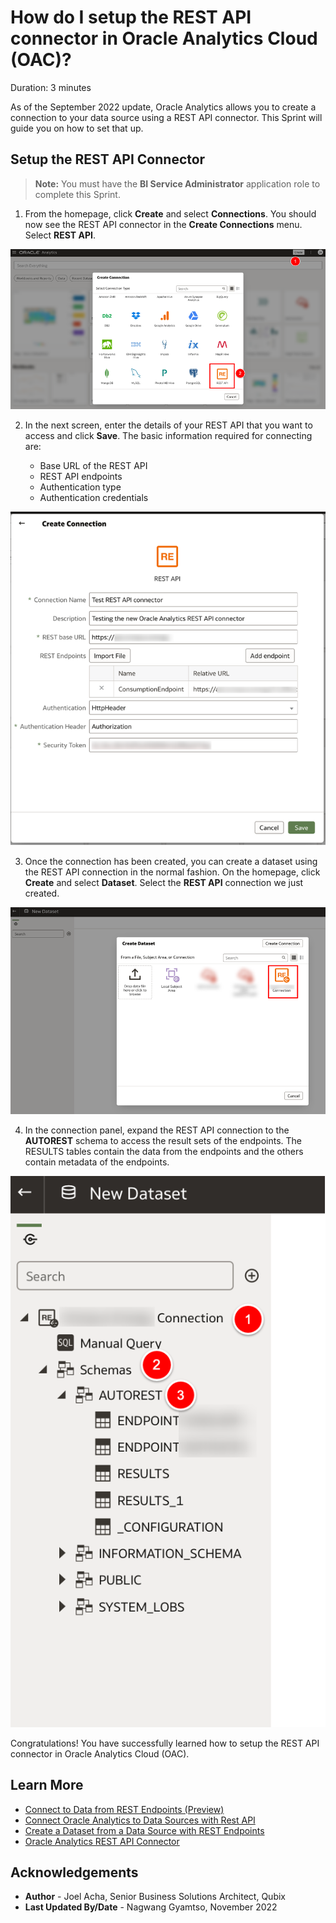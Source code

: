# How do I setup the REST API connector in Oracle Analytics Cloud (OAC)?

Duration: 3 minutes

As of the September 2022 update, Oracle Analytics allows you to create a connection to your data source using a REST API connector. This Sprint will guide you on how to set that up.

## Setup the REST API Connector

>**Note:** You must have the **BI Service Administrator** application role to complete this Sprint.

1. From the homepage, click **Create** and select **Connections**. You should now see the REST API connector in the **Create Connections** menu. Select **REST API**.

  ![Connections](images/create-connections.png)

2. In the next screen, enter the details of your REST API that you want to access and click **Save**. The basic information required for connecting are:

    * Base URL of the REST API
    * REST API endpoints
    * Authentication type
    * Authentication credentials

  ![Enter REST API connector details](images/connection-details.png)

3. Once the connection has been created, you can create a dataset using the REST API connection in the normal fashion. On the homepage, click **Create** and select **Dataset**. Select the **REST API** connection we just created.

  ![Create dataset](images/create-dataset.png)

4. In the connection panel, expand the REST API connection to the **AUTOREST** schema to access the result sets of the endpoints. The RESULTS tables contain the data from the endpoints and the others contain metadata of the endpoints.

  ![New dataset](images/new-dataset.png)

Congratulations! You have successfully learned how to setup the REST API connector in Oracle Analytics Cloud (OAC).

## Learn More

* [Connect to Data from REST Endpoints (Preview)](https://docs.oracle.com/en/cloud/paas/analytics-cloud/acsds/connect-data-rest-endpoints.html)
* [Connect Oracle Analytics to Data Sources with Rest API](https://blogs.oracle.com/analytics/post/connect-oracle-analytics-to-rest-api-data-sources)
* [Create a Dataset from a Data Source with REST Endpoints](https://docs.oracle.com/en/cloud/paas/analytics-cloud/acubi/create-dataset-rest-connection.html)
* [Oracle Analytics REST API Connector](http://www.elffar.co.uk/blog/oracle-analytics-rest-api-connector)

## Acknowledgements

* **Author** - Joel Acha, Senior Business Solutions Architect, Qubix
* **Last Updated By/Date** - Nagwang Gyamtso, November 2022
